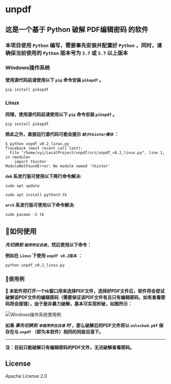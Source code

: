 <!--
 * @Author: QuestionMark001
 * @Date: 2022-02-19 08:04:03
 * @LastEditors: QuestionMark001
 * @LastEditTime: 2022-07-21 20:58:40
 * @FilePath: /LocalProjects/unpdf/README.md
 * @Description: 
 * 
 * Copyright (c) 2022 by QuestionMark001, All Rights Reserved. 
-->
# unpdf  

## 这是一个基于 Python 破解 PDF编辑密码 的软件  

### 本项目使用 `Python` 编写，需要事先安装并配置好 `Python` ，同时，请确保当前使用的 `Python` 版本号为 `3.7` 或 `3.7` 以上版本  

### Windows操作系统  

**使用源代码前请使用以下 `pip` 命令安装 `pikepdf` 。**  

```powershell
pip install pikepdf
```  

### Linux  

**同理，使用源代码前请使用以下 `pip` 命令安装 `pikepdf` 。**  

```console
pip install pikepdf
```  

**除此之外，直接运行源代码可能会提示 _`缺少tkinter模块`_ ：**  

```console
$ python unpdf_v0.2_linux.py
Traceback (most recent call last):
  File "/home/xyj/LocalProject/unpdf/src/unpdf_v0.2_linux.py", line 1, in <module>
    import tkinter
ModuleNotFoundError: No module named 'tkinter'
```  

**`deb` 系发行版可使用以下两行命令解决:**  

```console
sudo apt update
```

```console
sudo apt install python3-tk
```

**`arch` 系发行版可使用以下命令解决:**  

```console
sudo pacman -S tk
```

## 🍕如何使用  

**_先切换到 `程序所在目录`_，然后使用以下命令：**  

**例如在 `Linux` 下使用 `unpdf v0.2版本` ：**  

```console
python unpdf_v0.2_linux.py
```

### 🎉使用例  

**🎈 本软件将打开一个tk窗口用来选择PDF文件，选择好PDF文件后，软件将会尝试破解该PDF文件的编辑密码（需要保证该PDF文件有且只有编辑密码，如有查看密码将会报错），由于是非暴力破解，基本可实现秒破，如图所示：**  

![Windows操作系统使用例](img/Windows使用例.gif "Windows操作系统使用例")  

**如果 _事先切换到 `本程序所在目录` 时_ ，那么破解后的PDF文件将以 `unlocked.pdf` 保存在与 `unpdf` （即为本软件）相同的同级目录下。**  

****  

**注：目前只能破解只有编辑密码的PDF文件，无法破解查看密码。**  

## License  

Apache License 2.0  
